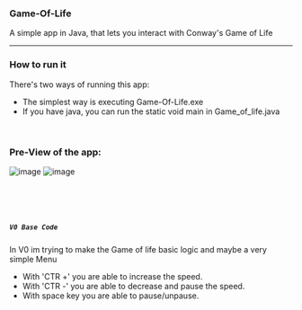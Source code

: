 ### **Game-Of-Life**

A simple app in Java, that lets you interact with Conway's Game of Life

------

### **How to run it**
There's two ways of running this app:
* The simplest way is executing Game-Of-Life.exe
* If you have java, you can run the static void main in Game_of_life.java 


<br/>

### **Pre-View of the app:**
![image](https://user-images.githubusercontent.com/30934149/118011248-1a019900-b350-11eb-87f6-32a761a132da.png)
![image](https://user-images.githubusercontent.com/30934149/118014980-1112c680-b354-11eb-9601-527b0803979f.png)

<br/>
<br/>
<br/>

##### `V0 Base Code`

In V0 im trying to make the Game of life basic logic and maybe a very simple Menu
* With 'CTR +' you are able to increase the speed.
* With 'CTR -' you are able to decrease and pause the speed.
* With space key you are able to pause/unpause.
